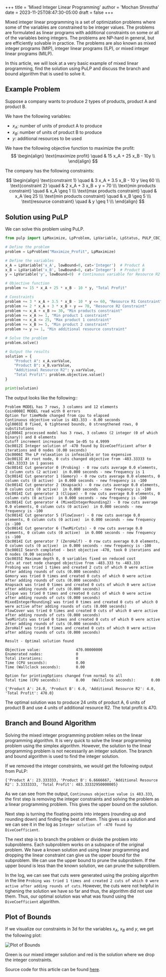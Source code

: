 +++
title = 'Mixed Integer Linear Programming'
author = 'Mochan Shrestha'
date = 2023-11-25T08:47:30-05:00
draft = false
+++

Mixed integer linear programming is a set of optimization problems where some of the variables are constrained to be integer values. The problems are formulated as linear programs with additional constraints on some or all of the variables being integers. The problems are NP-hard in general, but are efficiently solvable in practice. The problems are also known as mixed integer programs (MIP), integer linear programs (ILP), or mixed integer linear programs (MILP).

In this article, we will look at a very basic example of mixed linear programming, find the solution using PuLP and discuss the branch and bound algorithm that is used to solve it.

## Example Problem

Suppose a company wants to produce 2 types of products, product A and product B. 

We have the following variables:
- $x_A$: number of units of product A to produce
- $x_B$: number of units of product B to produce
- $y$: additional resources to be used

We have the following objective function to maximize the profit:
$$
\begin{align}
\text{maximize profit} \quad & 15 x_A + 25 x_B - 10y \\
\end{align}
$$

The company has the following constraints:

$$
\begin{align}
\text{constraint 1} \quad & 3 x_A + 3.5 x_B - 10 y \leq 60 \\\
\text{constraint 2} \quad & 2 x_A + 3 x_B + y = 70 \\\
\text{min products constraint} \quad & x_A \geq 1 \\\
\text{max products constraint} \quad & x_A \leq 25 \\\
\text{min products constraint} \quad & x_B \geq 5 \\\
\text{resource constraint} \quad & y \geq 1 \\\
\end{align}
$$

## Solution using PuLP

We can solve this problem using PuLP. 
    
```python
from pulp import LpMaximize, LpProblem, LpVariable, LpStatus, PULP_CBC_CMD

# Define the problem
problem = LpProblem("Maximize_Profit", LpMaximize)

# Define the variables
x_A = LpVariable('x_A', lowBound=0, cat='Integer')  # Product A
x_B = LpVariable('x_B', lowBound=0, cat='Integer')  # Product B
y = LpVariable('y', lowBound=0)  # Continuous variable for Resource R2

# Objective function
problem += 15 * x_A + 25 * x_B - 10 * y, "Total Profit"

# Constraints
problem += 3 * x_A + 3.5 * x_B - 10 * y <= 60, "Resource R1 Constraint"
problem += 2 * x_A + 3 * x_B + y == 70, "Resource R2 Constraint"
problem += x_A + x_B >= 30, "Min products constraint"
problem += x_A >= 1, "Min product 1 constraint"
problem += x_A <= 25, "Max product 1 constraint"
problem += x_B >= 5, "Min product 2 constraint"
problem += y >= 1, "Min additional resource constraint"

# Solve the problem
problem.solve()

# Output the results
solution = {
    "Product A": x_A.varValue,
    "Product B": x_B.varValue,
    "Additional Resource R2": y.varValue,
    "Total Profit": problem.objective.value()
}

print(solution)
```

The output looks like the following::

```
Problem MODEL has 7 rows, 3 columns and 12 elements
Coin0008I MODEL read with 0 errors
Option for timeMode changed from cpu to elapsed
Continuous objective value is 483.333 - 0.00 seconds
Cgl0003I 0 fixed, 6 tightened bounds, 0 strengthened rows, 0 substitutions
Cgl0004I processed model has 3 rows, 3 columns (2 integer (0 of which binary)) and 8 elements
Cutoff increment increased from 1e-05 to 4.9999
Cbc0012I Integer solution of -470 found by DiveCoefficient after 0 iterations and 0 nodes (0.00 seconds)
Cbc0006I The LP relaxation is infeasible or too expensive
Cbc0013I At root node, 0 cuts changed objective from -483.33333 to -483.33333 in 1 passes
Cbc0014I Cut generator 0 (Probing) - 0 row cuts average 0.0 elements, 2 column cuts (2 active)  in 0.000 seconds - new frequency is 1
Cbc0014I Cut generator 1 (Gomory) - 0 row cuts average 0.0 elements, 0 column cuts (0 active)  in 0.000 seconds - new frequency is -100
Cbc0014I Cut generator 2 (Knapsack) - 0 row cuts average 0.0 elements, 0 column cuts (0 active)  in 0.000 seconds - new frequency is -100
Cbc0014I Cut generator 3 (Clique) - 0 row cuts average 0.0 elements, 0 column cuts (0 active)  in 0.000 seconds - new frequency is -100
Cbc0014I Cut generator 4 (MixedIntegerRounding2) - 0 row cuts average 0.0 elements, 0 column cuts (0 active)  in 0.000 seconds - new frequency is -100
Cbc0014I Cut generator 5 (FlowCover) - 0 row cuts average 0.0 elements, 0 column cuts (0 active)  in 0.000 seconds - new frequency is -100
Cbc0014I Cut generator 6 (TwoMirCuts) - 0 row cuts average 0.0 elements, 0 column cuts (0 active)  in 0.000 seconds - new frequency is -100
Cbc0014I Cut generator 7 (ZeroHalf) - 0 row cuts average 0.0 elements, 0 column cuts (0 active)  in 0.000 seconds - new frequency is -100
Cbc0001I Search completed - best objective -470, took 0 iterations and 0 nodes (0.00 seconds)
Cbc0035I Maximum depth 0, 0 variables fixed on reduced cost
Cuts at root node changed objective from -483.333 to -483.333
Probing was tried 1 times and created 2 cuts of which 0 were active after adding rounds of cuts (0.000 seconds)
Gomory was tried 0 times and created 0 cuts of which 0 were active after adding rounds of cuts (0.000 seconds)
Knapsack was tried 0 times and created 0 cuts of which 0 were active after adding rounds of cuts (0.000 seconds)
Clique was tried 0 times and created 0 cuts of which 0 were active after adding rounds of cuts (0.000 seconds)
MixedIntegerRounding2 was tried 0 times and created 0 cuts of which 0 were active after adding rounds of cuts (0.000 seconds)
FlowCover was tried 0 times and created 0 cuts of which 0 were active after adding rounds of cuts (0.000 seconds)
TwoMirCuts was tried 0 times and created 0 cuts of which 0 were active after adding rounds of cuts (0.000 seconds)
ZeroHalf was tried 0 times and created 0 cuts of which 0 were active after adding rounds of cuts (0.000 seconds)

Result - Optimal solution found

Objective value:                470.00000000
Enumerated nodes:               0
Total iterations:               0
Time (CPU seconds):             0.00
Time (Wallclock seconds):       0.00

Option for printingOptions changed from normal to all
Total time (CPU seconds):       0.00   (Wallclock seconds):       0.00

{'Product A': 24.0, 'Product B': 6.0, 'Additional Resource R2': 4.0, 'Total Profit': 470.0}
```

The optimal solution was to produce 24 units of product A, 6 units of product B and use 4 units of additional resource R2. The total profit is 470.

## Branch and Bound Algorithm

Solving the mixed integer programming problem relies on the linear programming algorithm. It is very quick to solve the linear programming problem using the simplex algorithm. However, the solution to the linear programming problem is not necessarily an integer solution. The branch and bound algorithm is used to find the integer solution.

If we removed the integer constraints, we would get the following output from PuLP:

```
{'Product A': 23.333333, 'Product B': 6.6666667, 'Additional Resource R2': 3.3333333, 'Total Profit': 483.33332950000005}
```

As we can see from the output, `Continuous objective value is 483.333`, the first step is removing the integer constraints and solving the problem as a linear programming problem. This gives the upper bound on the solution.

Next step is turning the floating points into integers (rounding up and rounding down) and finding the best of them. This gives us a solution and we can see it in the log as `Integer solution of -470 found by DiveCoefficient`. 

The next step is to branch the problem or divide the problem into subproblems. Each subproblem works on a subspace of the original problem. We have a known solution and using linear programming and dropping the linear constraint can give us the upper bound for the subproblem. We can use the upper bound to prune the subproblem. If the upper bound is less than the known solution, we can prune the subproblem.

In the log, we can see that cuts were generated using the probing algorthm in the line `Probing was tried 1 times and created 2 cuts of which 0 were active after adding rounds of cuts`. However, the cuts were not helpful in tighening the solution we have so far and thus, the algorithm did not use them. Thus, our optimal solution was what was found using the `DiveCoefficient` algorithm.

## Plot of Bounds

If we visualize our constraints in 3d for the variables $x_A$, $x_B$ and $y$, we get the following plot:

![Plot of Bounds](/images/mip_plot.svg)

Green is our mixed integer solution and red is the solution where we drop the integer constraints. 

Source code for this article can be found [here](https://github.com/mochan-b/mixed-integer-programming).